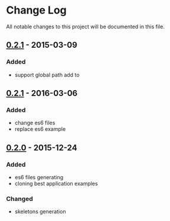 # Change Log
All notable changes to this project will be documented in this file.

## [0.2.1] - 2015-03-09
### Added
- support global path add to

## [0.2.1] - 2016-03-06
### Added
- change es6 files 
- replace es6 example

## [0.2.0] - 2015-12-24
### Added
- es6 files generating
- cloning best application examples

### Changed
- skeletons generation

[0.2.0]: https://github.com/denar90/marionette-cli/compare/v0.1.0...v0.2.0
[0.2.1]: https://github.com/denar90/marionette-cli/compare/v0.2.0...v0.2.1
[0.2.2]: https://github.com/denar90/marionette-cli/compare/v0.2.1...v0.2.2
